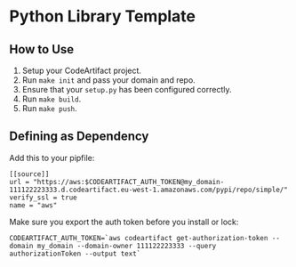 # Python Library Template

## How to Use

1. Setup your CodeArtifact project.
2. Run `make init` and pass your domain and repo.
3. Ensure that your `setup.py` has been configured correctly.
4. Run `make build`.
5. Run `make push`.

## Defining as Dependency

Add this to your pipfile:

```
[[source]]
url = "https://aws:$CODEARTIFACT_AUTH_TOKEN@my_domain-111122223333.d.codeartifact.eu-west-1.amazonaws.com/pypi/repo/simple/"
verify_ssl = true
name = "aws"
```

Make sure you export the auth token before you install or lock:

```shell
CODEARTIFACT_AUTH_TOKEN=`aws codeartifact get-authorization-token --domain my_domain --domain-owner 111122223333 --query authorizationToken --output text`
```
